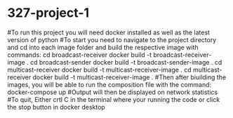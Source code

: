 # 327-project-1
#To run this project you will need docker installed as well as the latest version of python
#To start you need to navigate to the project directory and cd into each image folder and build the respective image with commands:
cd broadcast-receiver
docker build -t broadcast-receiver-image .
cd broadcast-sender
docker build -t broadcast-sender-image .
cd multicast-receiver
docker build -t multicast-receiver-image .
cd multicast-receiver
docker build -t multicast-receiver-image .
#Then after biuilding the images, you will be able to run the composition file with the command:
docker-compose up
#Output will then be displayed on network statistics
#To quit, Either crtl C in the terminal where your running the code or click the stop button in docker desktop
